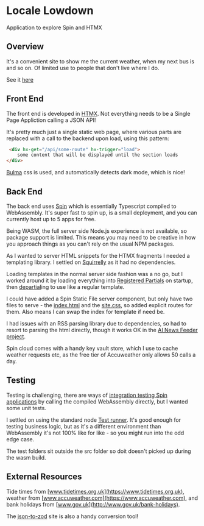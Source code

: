 # Locale Lowdown

Application to explore Spin and HTMX

## Overview

It's a convenient site to show me the current weather, when my next bus is and so on. Of limited use to people that don't live where I do.

See it [here](https://locale-lowdown.fermyon.app/)

## Front End

The front end is developed in [HTMX](https://www.htmx.org). Not everything needs to be a Single Page Appliction calling a JSON API!

It's pretty much just a single static web page, where various parts are replaced with a call to the backend upon load, using this pattern:

```html
 <div hx-get="/api/some-route" hx-trigger="load">
    some content that will be displayed until the section loads
</div>
```
[Bulma](https://bulma.io/) css is used, and automatically detects dark mode, which is nice!

## Back End

The back end uses [Spin](https://developer.fermyon.com/spin/v3/index) which is essentially Typescript compiled to WebAssembly. It's super fast to spin up, is a small deployment, and you can currently host up to 5 apps for free.

Being WASM, the full server side Node.js experience is not available, so package support is limited. This means you may need to be creative in how you approach things as you can't rely on the usual NPM packages.

As I wanted to server HTML snippets for the HTMX fragments I needed a templating library. I settled on [Squirrelly](https://squirrelly.js.org/docs/) as it had no dependencies. 

Loading templates in the normal server side fashion was a no go, but I worked around it by loading everything into [Registered Partials](https://squirrelly.js.org/docs/syntax/partials-layouts) on startup, then [departial](./src/lib/departial.ts)ing to use like a regular template.

I could have added a Spin Static File server component, but only have two files to serve - the [index.html](./assets/index.html) and the [site.css](./assets/site.css), so added explicit routes for them. Also means I can swap the index for template if need be.

I had issues with an RSS parsing library due to dependencies, so had to resort to parsing the html directly, though it works OK in the [AI News Feeder project](https://github.com/fermyon/ai-examples/blob/main/newsfeeder-ts).

Spin cloud comes with a handy key vault store, which I use to cache weather requests etc, as the free tier of Accuweather only allows 50 calls a day.

## Testing

Testing is challenging, there are ways of [integration testing Spin applications](https://developer.fermyon.com/spin/v3/testing-apps#testing-applications) by calling the compiled WebAssembly directly, but I wanted some unit tests.

I settled on using the standard node [Test runner](https://nodejs.org/api/test.html). It's good enough for testing business logic, but as it's a different environment than WebAssembly it's not 100% like for like - so you might run into the odd edge case.

The test folders sit outside the src folder so doit doesn't picked up during the wasm build.

## External Resources

Tide times from [www.tidetimes.org.uk](https://www.tidetimes.org.uk), weather from [www.accuweather.com](https://www.accuweather.com), and bank holidays from [www.gov.uk](http://www.gov.uk/bank-holidays). 

The [json-to-zod](https://transform.tools/json-to-zod) site is also a handy conversion tool!


